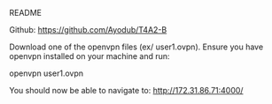 README


Github:
https://github.com/Ayodub/T4A2-B


Download one of the openvpn files (ex/ user1.ovpn). Ensure you have openvpn installed on your machine and run:

openvpn user1.ovpn

You should now be able to navigate to:
http://172.31.86.71:4000/

